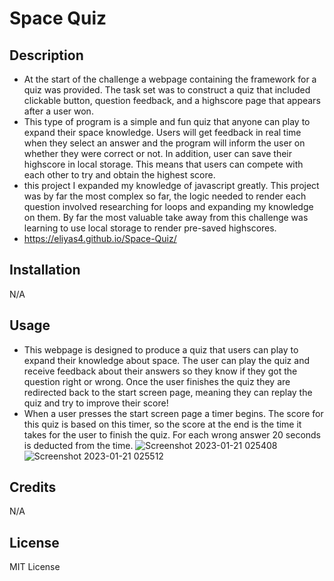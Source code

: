 # Space Quiz

## Description
- At the start of the challenge a webpage containing the framework for a quiz was provided. The task set was to construct a quiz that included clickable button, question feedback, and a highscore page that appears after a user won. 
- This type of program is a simple and fun quiz that anyone can play to expand their space knowledge. Users will get feedback in real time when they select an answer and the program will inform the user on whether they were correct or not. In addition, user can save their highscore in local storage. This means that users can compete with each other to try and obtain the highest score.
- this project I expanded my knowledge of javascript greatly. This project was by far the most complex so far, the logic needed to render each question involved researching for loops and expanding my knowledge on them. By far the most valuable take away from this challenge was learning to use local storage to render pre-saved highscores.
- https://eliyas4.github.io/Space-Quiz/

## Installation
N/A

## Usage
- This webpage is designed to produce a quiz that users can play to expand their knowledge about space. The user can play the quiz and receive feedback about their answers so they know if they got the question right or wrong. Once the user finishes the quiz they are redirected back to the start screen page, meaning they can replay the quiz and try to improve their score!
- When a user presses the start screen page a timer begins. The score for this quiz is based on this timer, so the score at the end is the time it takes for the user to finish the quiz. For each wrong answer 20 seconds is deducted from the time. 
![Screenshot 2023-01-21 025408](https://user-images.githubusercontent.com/117546142/213840706-5325c648-6741-43c5-9a79-edbe43053aba.png)
![Screenshot 2023-01-21 025512](https://user-images.githubusercontent.com/117546142/213840747-ae54c92b-b733-41f2-966d-9ab4e652df54.png)

## Credits
N/A

## License
MIT License




